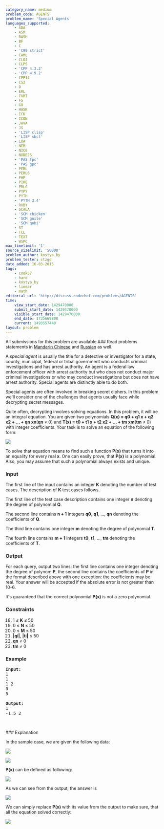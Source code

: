```yaml
---
category_name: medium
problem_code: AGENTS
problem_name: 'Special Agents'
languages_supported:
    - ADA
    - ASM
    - BASH
    - BF
    - C
    - 'C99 strict'
    - CAML
    - CLOJ
    - CLPS
    - 'CPP 4.3.2'
    - 'CPP 4.9.2'
    - CPP14
    - CS2
    - D
    - ERL
    - FORT
    - FS
    - GO
    - HASK
    - ICK
    - ICON
    - JAVA
    - JS
    - 'LISP clisp'
    - 'LISP sbcl'
    - LUA
    - NEM
    - NICE
    - NODEJS
    - 'PAS fpc'
    - 'PAS gpc'
    - PERL
    - PERL6
    - PHP
    - PIKE
    - PRLG
    - PYPY
    - PYTH
    - 'PYTH 3.4'
    - RUBY
    - SCALA
    - 'SCM chicken'
    - 'SCM guile'
    - 'SCM qobi'
    - ST
    - TCL
    - TEXT
    - WSPC
max_timelimit: '1'
source_sizelimit: '50000'
problem_author: kostya_by
problem_tester: stzgd
date_added: 16-03-2015
tags:
    - cook57
    - hard
    - kostya_by
    - linear
    - math
editorial_url: 'http://discuss.codechef.com/problems/AGENTS'
time:
    view_start_date: 1429470000
    submit_start_date: 1429470000
    visible_start_date: 1429470000
    end_date: 1735669800
    current: 1493557440
layout: problem
---
```

All submissions for this problem are available.###  Read problems statements in [Mandarin Chinese](http://www.codechef.com/download/translated/COOK57/mandarin/AGENTS.pdf) and [Russian](http://www.codechef.com/download/translated/COOK57/russian/AGENTS.pdf) as well.

A _special agent_ is usually the title for a detective or investigator for a state, county, municipal, federal or tribal government who conducts criminal investigations and has arrest authority. An agent is a federal law enforcement officer with arrest authority but who does not conduct major criminal investigations or who may conduct investigations but does not have arrest authority. Special agents are distinctly able to do both.

Special agents are often involved in breaking secret ciphers. In this problem we'll consider one of the challenges that agents usually face while decrypting secret messages.

Quite often, decrypting involves solving equations. In this problem, it will be an integral equation. You are given two polynomials **Q(x) = q0 + q1 x + q2 x2 + ... + qn xn**(**qn** ≠ 0) and **T(x) = t0 + t1 x + t2 x2 + ... + tm xm**(**tm** ≠ 0) with integer coefficients. Your task is to solve an equation of the following form:

 ![](/download/extimages/ef52b01d7dd2d76e6f460c52e0ea848b.png)

To solve that equation means to find such a function **P(x)** that turns it into an equality for every real **x**. One can easily prove, that **P(x)** is a polynomial. Also, you may assume that such a polynomial always exists and unique.

### Input

The first line of the input contains an integer **K** denoting the number of test cases. The description of **K** test cases follows.

The first line of the test case description contains one integer **n** denoting the degree of polynomial **Q**.

The second line contains **n + 1** integers **q0**, **q1**, ..., **qn** denoting the coefficients of **Q**.

The third line contains one integer **m** denoting the degree of polynomial **T**.

The fourth line contains **m + 1** integers **t0**, **t1**, ..., **tm** denoting the coefficients of **T**.

### Output

For each query, output two lines: the first line contains one integer denoting the degree of polynom **P**, the second line contains the coefficients of **P** in the format described above with one exception: the coefficients may be real. Your answer will be accepted if the absolute error is not greater than 10-6.

It's guaranteed that the correct polynomial **P(x)** is not a zero polynomial.

### Constraints

18. 1 ≤ **K** ≤ 50
19. 0 ≤ **N** ≤ 50
20. 0 ≤ **M** ≤ 50
21. **|qi|**, **|ti|** ≤ 50
22. **qn** ≠ 0
23. **tm** ≠ 0
### Example

<pre><b>Input:</b>
1
1
1 2
0
5

<b>Output:</b>
1
-1.5 2


</pre>### Explanation
In the sample case, we are given the following data:

![](/download/extimages/fb9f4d56106bc391ad1a5869cae0793d.png)

![](/download/extimages/4950faeb8c94ff6f607eed880a4fd6e2.png)

**P(x)** can be defined as following:

![](/download/extimages/5edfbd14cd32ee3924162aad243d04ad.png)

As we can see from the output, the answer is

![](/download/extimages/ed6c8882189de08f38678338830ef970.png)

We can simply replace **P(x)** with its value from the output to make sure, that all the equation solved correctly:

![](/download/extimages/c9ba63accb73a80cbece7216110beba1.png)
